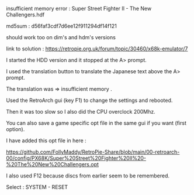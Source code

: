 insufficient memory error : Super Street Fighter II - The New Challengers.hdf

md5sum : d56faf3cdf7d6ee12f911294df14f121

should work too on dim's and hdm's versions

link to solution : https://retropie.org.uk/forum/topic/30460/x68k-emulator/7

I started the HDD version and it stopped at the A> prompt.

I used the translation button to translate the Japanese text above the A> prompt.

The translation was => insufficient memory .

Used the RetroArch gui (key F1) to change the settings and rebooted.

Then it was too slow so I also did the CPU overclock 200Mhz.

You can also save a game specific opt file in the same gui if you want (first option).

I have added this opt file in here : 

https://github.com/FollyMaddy/RetroPie-Share/blob/main/00-retroarch-00/config/PX68K/Super%20Street%20Fighter%20II%20-%20The%20New%20Challengers.opt

I also used F12 because discs from earlier seem to be remembered.

Select : SYSTEM - RESET
